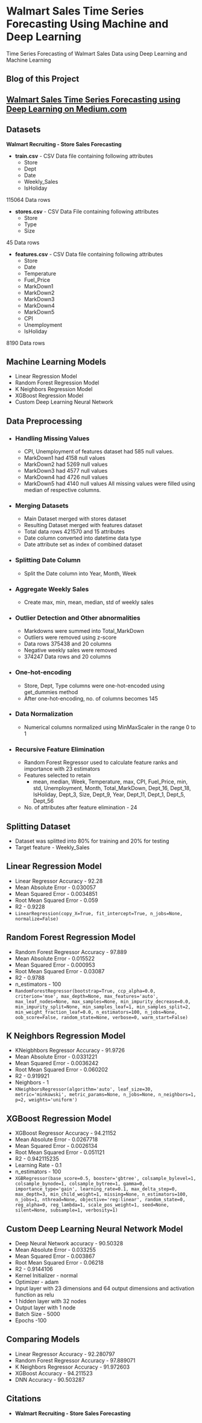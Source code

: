 ﻿# Walmart Sales Time Series Forecasting Using Machine and Deep Learning
 Time Series Forecasting of Walmart Sales Data using Deep Learning and Machine Learning
## Blog of this Project
## **[Walmart Sales Time Series Forecasting using Deep Learning on Medium.com](https://now-its-abhi.medium.com/walmart-sales-time-series-forecasting-using-deep-learning-e7a5d47c448b?source=friends_link&sk=60a520d4cd7960a26114d39731eabb0b)**
## Datasets
**Walmart Recruiting - Store Sales Forecasting** 

 - **train.csv** - CSV Data file containing following attributes
	- Store
	- Dept
	- Date
	- Weekly_Sales
	- IsHoliday

115064 Data rows
 - **stores.csv** - CSV Data File containing following attributes 
	 - Store
	 - Type
	 - Size
	

45 Data rows
 - **features.csv** - CSV Data file containing following attributes
	- Store
	- Date
	- Temperature
	- Fuel_Price
	- MarkDown1
	- MarkDown2
	- MarkDown3
	- MarkDown4
	- MarkDown5
	- CPI
	- Unemployment
	- IsHoliday
	

8190 Data rows
## Machine Learning Models
- Linear Regression Model
- Random Forest Regression Model
- K Neighbors Regression Model
- XGBoost Regression Model
- Custom Deep Learning Neural Network
## Data Preprocessing
- ### **Handling Missing Values**
	- CPI, Unemployment of features dataset had 585 null values.
	- MarkDown1 had 4158 null values
	- MarkDown2 had 5269 null values
	- MarkDown3 had 4577 null values
	- MarkDown4 had 4726 null values
	- MarkDown5 had 4140 null values
	All missing values were filled using median of respective columns.
- ### **Merging Datasets**
	- Main Dataset merged with stores dataset
	- Resulting Dataset merged with features dataset
	- Total data rows 421570 and 15 attributes
	- Date column converted into datetime data type
	- Date attribute set as index of combined dataset
- ### **Splitting Date Column**
	- Split the Date column into Year, Month, Week
- ### **Aggregate Weekly Sales**
	- Create max, min, mean, median, std of weekly sales 
- ### **Outlier Detection and Other abnormalities**
	- Markdowns were summed into Total_MarkDown
	- Outliers were removed using z-score
	- Data rows 375438 and 20 columns
	- Negative weekly sales were removed
	- 374247 Data rows and 20 columns
- ### **One-hot-encoding**
	- Store, Dept, Type columns were one-hot-encoded using get_dummies method
	- After one-hot-encoding, no. of columns becomes 145
- ### **Data Normalization**
	- Numerical columns normalized using MinMaxScaler in the range 0 to 1 
- ### **Recursive Feature Elimination**
	- Random Forest Regressor used to calculate feature ranks and importance with 23 estimators
	-  Features selected to retain
		- mean, median, Week, Temperature, max, CPI, Fuel_Price, min, std, Unemployment, Month, Total_MarkDown, Dept_16, Dept_18, IsHoliday, Dept_3, Size, Dept_9, Year, Dept_11, Dept_1, Dept_5, Dept_56
	- No. of attributes after feature elimination - 24
## Splitting Dataset
- Dataset was splitted into 80% for training and 20% for testing
- Target feature - Weekly_Sales 
## Linear Regression Model
- Linear Regressor Accuracy - 92.28
- Mean Absolute Error - 0.030057
- Mean Squared Error - 0.0034851
- Root Mean Squared Error - 0.059
- R2 - 0.9228
- `LinearRegression(copy_X=True, fit_intercept=True, n_jobs=None, normalize=False)`
## Random Forest Regression Model
- Random Forest Regressor Accuracy - 97.889
- Mean Absolute Error - 0.015522
- Mean Squared Error - 0.000953 
- Root Mean Squared Error - 0.03087 
- R2 - 0.9788
- n_estimators - 100
- `RandomForestRegressor(bootstrap=True, ccp_alpha=0.0, criterion='mse', max_depth=None, max_features='auto', max_leaf_nodes=None, max_samples=None, min_impurity_decrease=0.0, min_impurity_split=None, min_samples_leaf=1, min_samples_split=2, min_weight_fraction_leaf=0.0, n_estimators=100, n_jobs=None, oob_score=False, random_state=None, verbose=0, warm_start=False)`
## K Neighbors Regression Model
- KNeigbhbors Regressor Accuracy - 91.9726
- Mean Absolute Error - 0.0331221
- Mean Squared Error - 0.0036242
- Root Mean Squared Error - 0.060202
- R2 - 0.919921
- Neighbors - 1
- `KNeighborsRegressor(algorithm='auto', leaf_size=30, metric='minkowski', metric_params=None, n_jobs=None, n_neighbors=1, p=2, weights='uniform')`
## XGBoost Regression Model
- XGBoost Regressor Accuracy - 94.21152
- Mean Absolute Error - 0.0267718
- Mean Squared Error - 0.0026134
- Root Mean Squared Error - 0.051121
- R2 - 0.942115235
- Learning Rate - 0.1
- n_estimators - 100
- `XGBRegressor(base_score=0.5, booster='gbtree', colsample_bylevel=1, colsample_bynode=1, colsample_bytree=1, gamma=0, importance_type='gain', learning_rate=0.1, max_delta_step=0, max_depth=3, min_child_weight=1, missing=None, n_estimators=100, n_jobs=1, nthread=None, objective='reg:linear', random_state=0, reg_alpha=0, reg_lambda=1, scale_pos_weight=1, seed=None, silent=None, subsample=1, verbosity=1)`
## Custom Deep Learning Neural Network Model
- Deep Neural Network accuracy - 90.50328
- Mean Absolute Error - 0.033255
- Mean Squared Error - 0.003867
- Root Mean Squared Error - 0.06218 
- R2 - 0.9144106
- Kernel Initializer - normal
- Optimizer - adam
- Input layer with 23 dimensions and 64 output dimensions and activation function as relu
- 1 hidden layer with 32 nodes
- Output layer with 1 node 
- Batch Size - 5000
- Epochs -100
## Comparing Models
- Linear Regressor Accuracy - 92.280797
- Random Forest Regressor Accuracy - 97.889071
- K Neighbors Regressor Accuracy - 91.972603
- XGBoost Accuracy - 94.211523
- DNN Accuracy - 90.503287
## Citations
- **Walmart Recruiting - Store Sales Forecasting**
